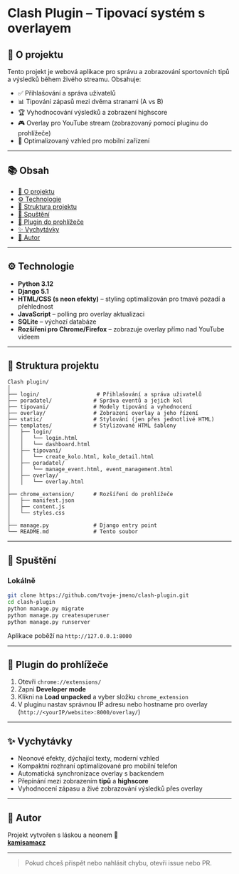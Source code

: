 
# Clash Plugin – Tipovací systém s overlayem

## 🧠 O projektu

Tento projekt je webová aplikace pro správu a zobrazování sportovních tipů a výsledků během živého streamu. Obsahuje:

- ✅ Přihlašování a správa uživatelů
- 📊 Tipování zápasů mezi dvěma stranami (A vs B)
- 🏆 Vyhodnocování výsledků a zobrazení highscore
- 🎮 Overlay pro YouTube stream (zobrazovaný pomocí pluginu do prohlížeče)
- 📱 Optimalizovaný vzhled pro mobilní zařízení

---

## 📚 Obsah

- [🧠 O projektu](#-o-projektu)
- [⚙️ Technologie](#️-technologie)
- [📁 Struktura projektu](#-struktura-projektu)
- [🚀 Spuštění](#-spuštění)
- [🧩 Plugin do prohlížeče](#-plugin-do-prohlížeče)
- [✨ Vychytávky](#-vychytávky)
- [📸 Autor](#-autor)

---

## ⚙️ Technologie

- **Python 3.12**
- **Django 5.1**
- **HTML/CSS (s neon efekty)** – styling optimalizován pro tmavé pozadí a přehlednost
- **JavaScript** – polling pro overlay aktualizaci
- **SQLite** – výchozí databáze
- **Rozšíření pro Chrome/Firefox** – zobrazuje overlay přímo nad YouTube videem

---

## 📁 Struktura projektu

```
Clash plugin/
│
├── login/                  # Přihlašování a správa uživatelů
├── poradatel/             # Správa eventů a jejich kol
├── tipovani/              # Modely tipování a vyhodnocení
├── overlay/               # Zobrazení overlay a jeho řízení
├── static/                # Stylování (jen přes jednotlivé HTML)
├── templates/             # Stylizované HTML šablony
│   ├── login/
│   │   └── login.html
│   │   └── dashboard.html
│   ├── tipovani/
│   │   └── create_kolo.html, kolo_detail.html
│   ├── poradatel/
│   │   └── manage_event.html, event_management.html
│   ├── overlay/
│   │   └── overlay.html
│
├── chrome_extension/      # Rozšíření do prohlížeče
│   ├── manifest.json
│   ├── content.js
│   └── styles.css
│
├── manage.py              # Django entry point
└── README.md              # Tento soubor
```

---

## 🚀 Spuštění

### Lokálně
```bash
git clone https://github.com/tvoje-jmeno/clash-plugin.git
cd clash-plugin
python manage.py migrate
python manage.py createsuperuser
python manage.py runserver
```

Aplikace poběží na `http://127.0.0.1:8000`

---

## 🧩 Plugin do prohlížeče

1. Otevři `chrome://extensions/`
2. Zapni **Developer mode**
3. Klikni na **Load unpacked** a vyber složku `chrome_extension`
4. V pluginu nastav správnou IP adresu nebo hostname pro overlay (`http://<yourIP/website>:8000/overlay/`)

---

## ✨ Vychytávky

- Neonové efekty, dýchající texty, moderní vzhled
- Kompaktní rozhraní optimalizované pro mobilní telefon
- Automatická synchronizace overlay s backendem
- Přepínání mezi zobrazením **tipů** a **highscore**
- Vyhodnocení zápasu a živé zobrazování výsledků přes overlay

---

## 📸 Autor

Projekt vytvořen s láskou a neonem 💚  
**[kamisamacz](https://instagram.com/kamisamacz)**

---

> Pokud chceš přispět nebo nahlásit chybu, otevři issue nebo PR.
